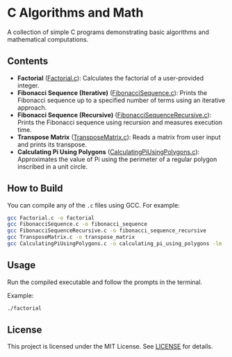 # C Algorithms and Math

A collection of simple C programs demonstrating basic algorithms and mathematical computations.

## Contents

- **Factorial** ([Factorial.c](Factorial.c)): Calculates the factorial of a user-provided integer.
- **Fibonacci Sequence (Iterative)** ([FibonacciSequence.c](FibonacciSequence.c)): Prints the Fibonacci sequence up to a specified number of terms using an iterative approach.
- **Fibonacci Sequence (Recursive)** ([FibonacciSequenceRecursive.c](FibonacciSequenceRecursive.c)): Prints the Fibonacci sequence using recursion and measures execution time.
- **Transpose Matrix** ([TransposeMatrix.c](TransposeMatrix.c)): Reads a matrix from user input and prints its transpose.
- **Calculating Pi Using Polygons** ([CalculatingPiUsingPolygons.c](CalculatingPiUsingPolygons.c)): Approximates the value of Pi using the perimeter of a regular polygon inscribed in a unit circle.

## How to Build

You can compile any of the `.c` files using GCC. For example:

```sh
gcc Factorial.c -o factorial
gcc FibonacciSequence.c -o fibonacci_sequence
gcc FibonacciSequenceRecursive.c -o fibonacci_sequence_recursive
gcc TransposeMatrix.c -o transpose_matrix
gcc CalculatingPiUsingPolygons.c -o calculating_pi_using_polygons -lm
```

## Usage

Run the compiled executable and follow the prompts in the terminal.

Example:

```sh
./factorial
```

## License

This project is licensed under the MIT License. See [LICENSE](LICENSE) for details.
